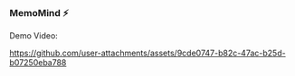 ### MemoMind ⚡

Demo Video:

https://github.com/user-attachments/assets/9cde0747-b82c-47ac-b25d-b07250eba788